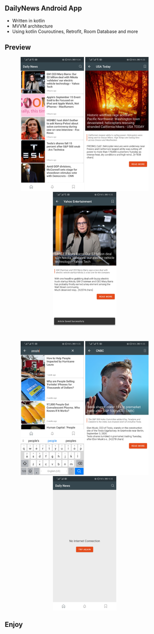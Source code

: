 ## DailyNews Android App
- Written in kotlin
- MVVM architecture
- Using kotlin Couroutines, Retrofit, Room Database and more

## Preview
<p align="center">
  <img src="Screenshots/1.jpg" width="200" hieght="200">
  <img src="Screenshots/2.jpg" width="200" hieght="200">
  <img src="Screenshots/3.jpg" width="200" hieght="200">
</p>
<br>
<p align="center">
  <img src="Screenshots/4.jpg" width="200" hieght="200">
  <img src="Screenshots/5.jpg" width="200" hieght="200">
  <img src="Screenshots/6.jpg" width="200" hieght="200">
</p>

## Enjoy
